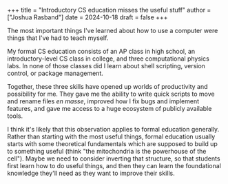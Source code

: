 +++
title = "Introductory CS education misses the useful stuff"
author = ["Joshua Rasband"]
date = 2024-10-18
draft = false
+++

The most important things I've learned about how to use a computer were things
that I've had to teach myself.

My formal CS education consists of an AP class in high school, an
introductory-level CS class in college, and three computational physics labs. In
none of those classes did I learn about shell scripting, version control, or
package management.

Together, these three skills have opened up worlds of
productivity and possibility for me. They gave me the ability to write quick
scripts to move and rename files _en masse_, improved how I fix bugs and implement
features, and gave me access to a huge ecosystem of publicly available tools.

I think it's likely that this observation applies to formal education generally.
Rather than starting with the most useful things, formal education usually
starts with some theoretical fundamentals which are supposed to build up to
something useful (think "the mitochondria is the powerhouse of the cell"). Maybe
we need to consider inverting that structure, so that students first learn how
to do useful things, and then they can learn the foundational knowledge they'll
need as they want to improve their skills.
